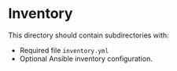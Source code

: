 # Inventory

This directory should contain subdirectories with:

- Required file `inventory.yml`
- Optional Ansible inventory configuration.

#

